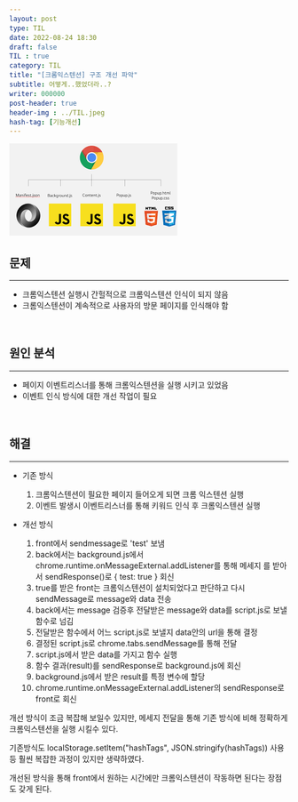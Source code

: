 ```yaml
---
layout: post
type: TIL
date: 2022-08-24 18:30
draft: false
TIL : true
category: TIL
title: "[크롬익스텐션] 구조 개선 파악"
subtitle: 어떻게..했었더라..?
writer: 000000
post-header: true
header-img : ../TIL.jpeg
hash-tag: [기능개선]
---
```


<img src="img/about.jpeg" alt="1" style="zoom:100%;" />

<br>

## 문제

---

- 크롬익스텐션 실행시 간헐적으로 크롬익스텐션 인식이 되지 않음
- 크롬익스텐션이 계속적으로 사용자의 방문 페이지를 인식해야 함

<br>

## 원인 분석

---

- 페이지 이벤트리스너를 통해 크롬익스텐션을 실행 시키고 있었음
- 이벤트 인식 방식에 대한 개선 작업이 필요


<br>


## 해결

---

- 기존 방식
  1. 크롬익스텐션이 필요한 페이지 들어오게 되면 크롬 익스텐션 실행
  2. 이벤트 발생시 이벤트리스너를 통해 키워드 인식 후 크롬익스텐션 실행

- 개선 방식
  1. front에서 sendmessage로 'test' 보냄
  2. back에서는 background.js에서 chrome.runtime.onMessageExternal.addListener를 통해 메세지 를 받아서 sendResponse()로 { test: true } 회신
  3. true를 받은 front는 크롬익스텐션이 설치되었다고 판단하고 다시 sendMessage로 message와 data 전송
  4. back에서는 message 검증후 전달받은 message와 data를 script.js로 보낼 함수로 넘김
  5. 전달받은 함수에서 어느 script.js로 보낼지 data안의 url을 통해 결정
  6. 결정된 script.js로 chrome.tabs.sendMessage를 통해 전달
  7. script.js에서 받은 data를 가지고 함수 실행
  8. 함수 결과(result)를 sendResponse로 background.js에 회신
  9. background.js에서 받은 result를 특정 변수에 할당 
  10. chrome.runtime.onMessageExternal.addListener의 sendResponse로 front로 회신

 개선 방식이 조금 복잡해 보일수 있지만, 메세지 전달을 통해 기존 방식에 비해 정확하게 크롬익스텐션을 실행 시킬수 있다.
 
 기존방식도 localStorage.setItem("hashTags", JSON.stringify(hashTags)) 사용 등 훨씬 복잡한 과정이 있지만 생략하였다.

 개선된 방식을 통해 front에서 원하는 시간에만 크롬익스텐션이 작동하면 된다는 장점도 갖게 된다.